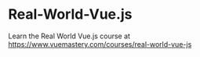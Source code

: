 # Real-World-Vue.js
Learn the Real World Vue.js course at https://www.vuemastery.com/courses/real-world-vue-js
